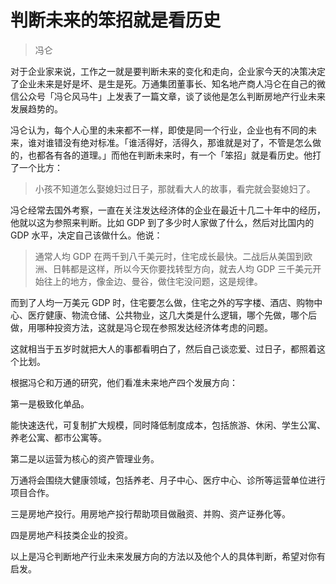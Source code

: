 # 判断未来的笨招就是看历史

> 冯仑

对于企业家来说，工作之一就是要判断未来的变化和走向，企业家今天的决策决定了企业未来是好是坏、是生是死。万通集团董事长、知名地产商人冯仑在自己的微信公众号「冯仑风马牛」上发表了一篇文章，谈了谈他是怎么判断房地产行业未来发展趋势的。

冯仑认为，每个人心里的未来都不一样，即使是同一个行业，企业也有不同的未来，谁对谁错没有绝对标准。「谁活得好，活得久，那谁就是对了，不管是怎么做的，也都各有各的道理。」而他在判断未来时，有一个「笨招」就是看历史。他打了一个比方：

> 小孩不知道怎么娶媳妇过日子，那就看大人的故事，看完就会娶媳妇了。

冯仑经常去国外考察，一直在关注发达经济体的企业在最近十几二十年中的经历，他就以这为参照来判断。比如 GDP 到了多少时人家做了什么，然后对比国内的 GDP 水平，决定自己该做什么。他说：

> 通常人均 GDP 在两千到八千美元时，住宅成长最快。二战后从美国到欧洲、日韩都是这样，所以今天你要找转型方向，就去人均 GDP 三千美元开始往上的地方，像金边、曼谷，做住宅没问题，这是规律。

而到了人均一万美元 GDP 时，住宅要怎么做，住宅之外的写字楼、酒店、购物中心、医疗健康、物流仓储、公共物业，这几大类是什么逻辑，哪个先做，哪个后做，用哪种投资方法，这就是冯仑现在参照发达经济体考虑的问题。

这就相当于五岁时就把大人的事都看明白了，然后自己谈恋爱、过日子，都照着这个比划。

根据冯仑和万通的研究，他们看准未来地产四个发展方向：

第一是极致化单品。

能快速迭代，可复制扩大规模，同时降低制度成本，包括旅游、休闲、学生公寓、养老公寓、都市公寓等。

第二是以运营为核心的资产管理业务。

万通将会围绕大健康领域，包括养老、月子中心、医疗中心、诊所等运营单位进行项目合作。

三是房地产投行。用房地产投行帮助项目做融资、并购、资产证券化等。

四是房地产科技类企业的投资。

以上是冯仑判断地产行业未来发展方向的方法以及他个人的具体判断，希望对你有启发。


